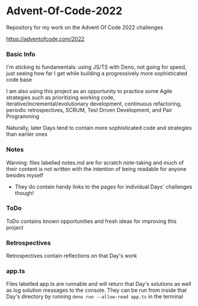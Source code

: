 # Advent-Of-Code-2022

Repository for my work on the Advent Of Code 2022 challenges

https://adventofcode.com/2022

### Basic Info

I'm sticking to fundamentals: using JS/TS with Deno, not going for speed, just
seeing how far I get while building a progressively more sophisticated code base

I am also using this project as an opportunity to practice some Agile strategies
such as prioritizing working code, iterative/incremental/evolutionary
development, continuous refactoring, periodic retrospectives, SCRUM, Test Driven
Development, and Pair Programming

Naturally, later Days tend to contain more sophisticated code and strategies
than earlier ones

### Notes

Warning: files labelled notes.md are for scratch note-taking and much of their
content is not written with the intention of being readable for anyone besides
myself

- They do contain handy links to the pages for individual Days' challenges
  though!

### ToDo

ToDo contains known opportunities and fresh ideas for improving this project

### Retrospectives

Retrospectives contain reflections on that Day's work

### app.ts

Files labelled app.ts are runnable and will return that Day's solutions as well
as log solution messages to the console. They can be run from inside that Day's
directory by running `deno run --allow-read app.ts` in the terminal

